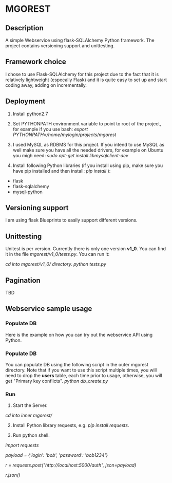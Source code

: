 # MGOREST

## Description
A simple Webservice using flask-SQLAlchemy Python framework. The project contains versioning support and unittesting.

## Framework choice
I chose to use Flask-SQLAlchemy for this project due to the fact that it is relatively lightweight (especally Flask) and it is quite easy to set up and start coding away, adding on incrementally. 

## Deployment
1. Install python2.7
2. Set PYTHONPATH environment variable to point to root of the project, for example if you use bash: *export PYTHONPATH=/home/mylogin/projects/mgorest*

3. I used MySQL as RDBMS for this project. If you intend to use MySQL as well make sure you have all the needed drivers, for example on Ubuntu you migh need: *sudo apt-get install libmysqlclient-dev*

4. Install following Python libraries (if you install using pip, make sure you have pip installed and then install: *pip install <library>*):

* flask
* flask-sqlalchemy
* mysql-python

## Versioning support
I am using flask Blueprints to easily support different versions.

## Unittesting
Unitest is per version. Currently there is only one version **v1_0**. You can find it in the file *mgorest/v1_0/tests.py*. You can run it:

*cd into mgorest/v1_0/ directory.*
*python tests.py*

## Pagination
TBD

## Webservice sample usage


### Populate DB

Here is the example on how you can try out the webservice API using Python.

### Populate DB
You can populate DB using the following script in the outer mgorest directory.
Note that if you want to use this script multiple times, you will need to drop the **users** table, each time prior to usage, otherwise, you will get "Primary key conflicts".
*python db_create.py*

### Run 
1. Start the Server.

*cd into inner mgorest/*

2. Install Python library requests, e.g. *pip install requests*.

3. Run python shell.

*import requests*

*payload = {'login': 'bob', 'password': 'bob1234'}*

*r = requests.post("http://localhost:5000/auth", json=payload)*

*r.json()*

